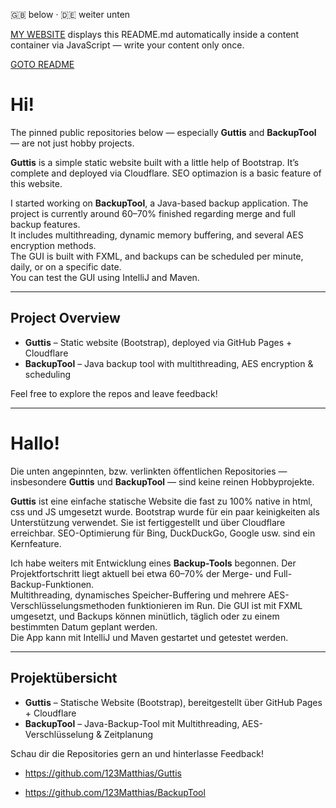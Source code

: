 🇬🇧 below · 🇩🇪 weiter unten

[MY WEBSITE](https://123matthias.github.io/123Matthias/) displays this README.md automatically inside a content container via JavaScript — write your content only once.

[GOTO README](https://github.com/123Matthias/123Matthias/main/README.md)

# Hi!

The pinned public repositories below — especially **Guttis** and **BackupTool** — are not just hobby projects.

**Guttis** is a simple static website built with a little help of Bootstrap. It’s complete and deployed via Cloudflare. SEO optimazion is a basic feature of this website.

I started working on **BackupTool**, a Java-based backup application. The project is currently around 60–70% finished regarding merge and full backup features.  
It includes multithreading, dynamic memory buffering, and several AES encryption methods.  
The GUI is built with FXML, and backups can be scheduled per minute, daily, or on a specific date.  
You can test the GUI using IntelliJ and Maven.

---

## Project Overview

- **Guttis** – Static website (Bootstrap), deployed via GitHub Pages + Cloudflare  
- **BackupTool** – Java backup tool with multithreading, AES encryption & scheduling

Feel free to explore the repos and leave feedback!

---

# Hallo!

Die unten angepinnten, bzw. verlinkten öffentlichen Repositories — insbesondere **Guttis** und **BackupTool** — sind keine reinen Hobbyprojekte.

**Guttis** ist eine einfache statische Website die fast zu 100% native in html, css und JS umgesetzt wurde. Bootstrap wurde für ein paar keinigkeiten als Unterstützung verwendet. 
Sie ist fertiggestellt und über Cloudflare erreichbar. SEO-Optimierung für Bing, DuckDuckGo, Google usw. sind ein Kernfeature.

Ich habe weiters mit Entwicklung eines **Backup-Tools** begonnen. Der Projektfortschritt liegt aktuell bei etwa 60–70% der Merge- und Full-Backup-Funktionen.  
Multithreading, dynamisches Speicher-Buffering und mehrere AES-Verschlüsselungsmethoden funktionieren im Run.
Die GUI ist mit FXML umgesetzt, und Backups können minütlich, täglich oder zu einem bestimmten Datum geplant werden.  
Die App kann mit IntelliJ und Maven gestartet und getestet werden.

---

## Projektübersicht

- **Guttis** – Statische Website (Bootstrap), bereitgestellt über GitHub Pages + Cloudflare  
- **BackupTool** – Java-Backup-Tool mit Multithreading, AES-Verschlüsselung & Zeitplanung

Schau dir die Repositories gern an und hinterlasse Feedback!


- https://github.com/123Matthias/Guttis
  
- https://github.com/123Matthias/BackupTool

